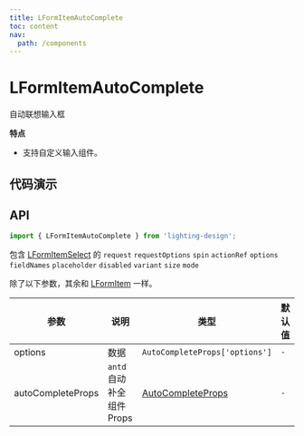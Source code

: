 ```yaml
---
title: LFormItemAutoComplete
toc: content
nav:
  path: /components
---
```


# LFormItemAutoComplete

自动联想输入框

**特点**

- 支持自定义输入组件。

## 代码演示

<code src='./demos/demo.tsx'></code>

## API

```ts
import { LFormItemAutoComplete } from 'lighting-design';
```

包含 [LFormItemSelect](/components/form-item-select#api) 的 `request` `requestOptions` `spin` `actionRef` `options` `fieldNames` `placeholder` `disabled` `variant` `size` `mode`

除了以下参数，其余和 [LFormItem](/components/form-item) 一样。

| 参数              | 说明                     | 类型                                                                    | 默认值 |
| ----------------- | ------------------------ | ----------------------------------------------------------------------- | ------ |
| options           | 数据                     | `AutoCompleteProps['options']`                                          | `-`    |
| autoCompleteProps | `antd`自动补全组件 Props | [AutoCompleteProps](https://ant.design/components/auto-complete-cn#api) | `-`    |
